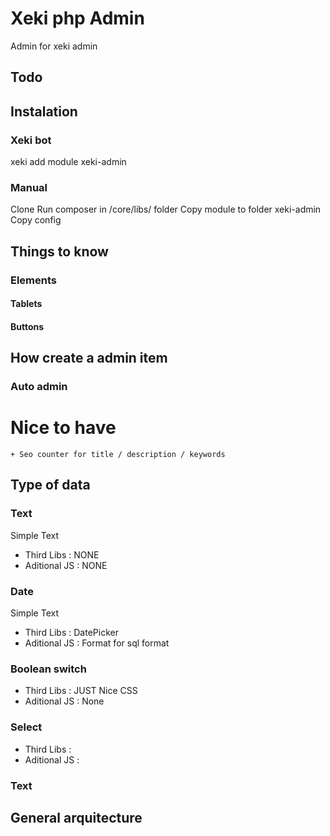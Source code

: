 # Xeki php Admin
Admin for xeki admin 

## Todo 

## Instalation

### Xeki bot
xeki add module xeki-admin

### Manual 
Clone 
Run composer in /core/libs/ folder
Copy module to folder xeki-admin
Copy config 

## Things to know

### Elements

#### Tablets

#### Buttons



## How create a admin item
 
### Auto admin
 


# Nice to have
    + Seo counter for title / description / keywords
     
## Type of data

### Text
Simple Text 
+ Third Libs : NONE 
+ Aditional JS : NONE


### Date
Simple Text 
+ Third Libs : DatePicker 
+ Aditional JS : Format for sql format

### Boolean switch
+ Third Libs : JUST Nice CSS 
+ Aditional JS : None
### Select
+ Third Libs : 
+ Aditional JS : 

### Text

## General arquitecture




